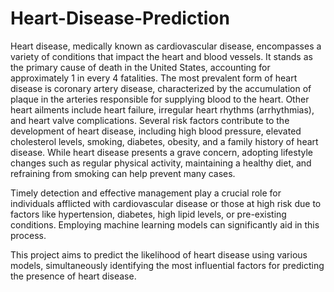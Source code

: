 # Heart-Disease-Prediction
Heart disease, medically known as cardiovascular disease, encompasses a variety of conditions that impact the heart and blood vessels. It stands as the primary cause of death in the United States, accounting for approximately 1 in every 4 fatalities. The most prevalent form of heart disease is coronary artery disease, characterized by the accumulation of plaque in the arteries responsible for supplying blood to the heart. Other heart ailments include heart failure, irregular heart rhythms (arrhythmias), and heart valve complications. Several risk factors contribute to the development of heart disease, including high blood pressure, elevated cholesterol levels, smoking, diabetes, obesity, and a family history of heart disease. While heart disease presents a grave concern, adopting lifestyle changes such as regular physical activity, maintaining a healthy diet, and refraining from smoking can help prevent many cases.

Timely detection and effective management play a crucial role for individuals afflicted with cardiovascular disease or those at high risk due to factors like hypertension, diabetes, high lipid levels, or pre-existing conditions. Employing machine learning models can significantly aid in this process.

This project aims to predict the likelihood of heart disease using various models, simultaneously identifying the most influential factors for predicting the presence of heart disease.
